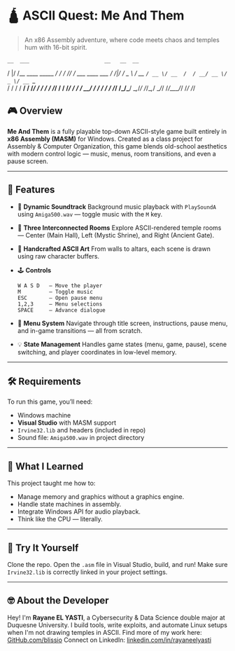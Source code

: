 # 🛕 ASCII Quest: Me And Them

> An x86 Assembly adventure, where code meets chaos and temples hum with 16-bit spirit.

    __  ___                        __   __  __                 
   /  |/  /__     ____ _____  ____/ /  / /_/ /_  ___  ____ ___ 
  / /|_/ / _ \   / __ `/ __ \/ __  /  / __/ __ \/ _ \/ __ `__ \
 / /  / /  __/  / /_/ / / / / /_/ /  / /_/ / / /  __/ / / / / /
/_/  /_/\___/   \__,_/_/ /_/\__,_/   \__/_/ /_/\___/_/ /_/ /_/

## 🎮 Overview

**Me And Them** is a fully playable top-down ASCII-style game built entirely in **x86 Assembly (MASM)** for Windows. Created as a class project for Assembly & Computer Organization, this game blends old-school aesthetics with modern control logic — music, menus, room transitions, and even a pause screen.

---

## 🧠 Features

* 🎵 **Dynamic Soundtrack**
  Background music playback with `PlaySoundA` using `Amiga500.wav` — toggle music with the `M` key.

* 🧭 **Three Interconnected Rooms**
  Explore ASCII-rendered temple rooms — Center (Main Hall), Left (Mystic Shrine), and Right (Ancient Gate).

* 🎨 **Handcrafted ASCII Art**
  From walls to altars, each scene is drawn using raw character buffers.

* 🕹️ **Controls**

  ```
  W A S D   — Move the player  
  M         — Toggle music  
  ESC       — Open pause menu  
  1,2,3     — Menu selections  
  SPACE     — Advance dialogue
  ```

* 💾 **Menu System**
  Navigate through title screen, instructions, pause menu, and in-game transitions — all from scratch.

* 💡 **State Management**
  Handles game states (menu, game, pause), scene switching, and player coordinates in low-level memory.

---

## 🛠 Requirements

To run this game, you’ll need:

* Windows machine
* **Visual Studio** with MASM support
* `Irvine32.lib` and headers (included in repo)
* Sound file: `Amiga500.wav` in project directory

---

## 🧠 What I Learned

This project taught me how to:

* Manage memory and graphics without a graphics engine.
* Handle state machines in assembly.
* Integrate Windows API for audio playback.
* Think like the CPU — literally.

---

## 🚀 Try It Yourself

Clone the repo.
Open the `.asm` file in Visual Studio, build, and run!
Make sure `Irvine32.lib` is correctly linked in your project settings.

---

## 🤓 About the Developer

Hey! I'm **Rayane EL YASTI**, a Cybersecurity & Data Science double major at Duquesne University. I build tools, write exploits, and automate Linux setups when I'm not drawing temples in ASCII.
Find more of my work here: [GitHub.com/blissio](https://github.com/blissio)
Connect on LinkedIn: [linkedin.com/in/rayaneelyasti](https://www.linkedin.com/in/rayaneelyasti/)

